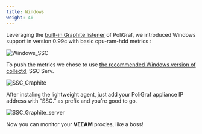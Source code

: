 ```yaml
---
title: Windows
weight: 40
---
```


Leveraging the [built-in Graphite listener](http://www.PoliGraf.fr/features/) of PoliGraf, we introduced Windows support in version 0.99c with basic cpu-ram-hdd metrics :

![Windows_SSC](/media/windows_ssc.png)

To push the metrics we chose to use [the recommended Windows version of collectd](https://collectd.org/features.shtml), SSC Serv.

![SSC_Graphite](/media/ssc_graphite.png)

After instaling the lightweight agent, just add your PoliGraf appliance IP address with “SSC.” as prefix and you’re good to go.

![SSC_Graphite_server](/media/ssc_graphite_server.png)

Now you can monitor your **VEEAM** proxies, like a boss!
